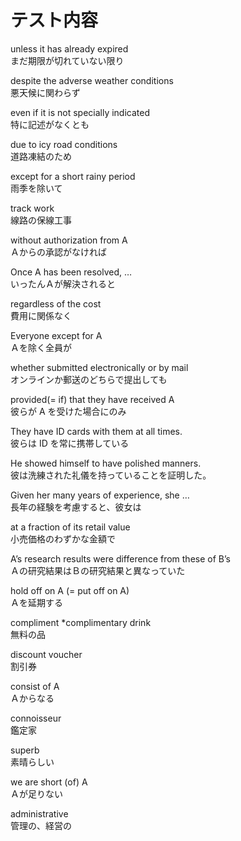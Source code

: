 # テスト内容

unless it has already expired  
まだ期限が切れていない限り

despite the adverse weather conditions  
悪天候に関わらず

even if it is not specially indicated  
特に記述がなくとも

due to icy road conditions  
道路凍結のため

except for a short rainy period  
雨季を除いて

track work  
線路の保線工事

without authorization from A  
Ａからの承認がなければ

Once A has been resolved, …  
いったんＡが解決されると

regardless of the cost  
費用に関係なく

Everyone except for A  
Ａを除く全員が

whether submitted electronically or by mail  
オンラインか郵送のどちらで提出しても

provided(= if) that they have received A  
彼らが A を受けた場合にのみ

They have ID cards with them at all times.  
彼らは ID を常に携帯している

He showed himself to have polished manners.  
彼は洗練された礼儀を持っていることを証明した。

Given her many years of experience, she …  
長年の経験を考慮すると、彼女は

at a fraction of its retail value  
小売価格のわずかな金額で

A’s research results were difference from these of B’s  
Ａの研究結果はＢの研究結果と異なっていた

hold off on A (= put off on A)  
Ａを延期する

compliment \*complimentary drink  
無料の品

discount voucher  
割引券

consist of A  
Ａからなる

connoisseur  
鑑定家

superb  
素晴らしい

we are short (of) A  
Ａが足りない

administrative  
管理の、経営の
